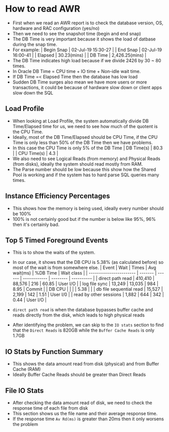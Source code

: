 # How to read AWR

- First when we read an AWR report is to check the database version, OS, hardware and RAC configuration (yes/no)
- Then we need to see the snapshot time (begin and end snap)
- The DB Time is very important because it shows the load of datbase during the snap time.
- For example:
| Begin Snap | 02-Jul-19 15:30-27 |
| End Snap   | 02-Jul-19 16:00-41 |
| Elapsed    | 30.23(mins)        |
| DB Time    | 2,426.25(mins)     |
- The DB Time indicates high load because if we divide 2426 by 30 ~ 80 times.
- In Oracle DB Time = CPU time + IO time + Non-idle wait time.
- If DB Time =< Elapsed Time then the database has low load
- Sudden DB Time surges also mean we have more users or more transactions, it could be because of hardware slow down or client apps slow down the SQL

## Load Profile
- When looking at Load Profile, the system automatically divide DB Time/Elapsed time for us, we need to see how much of the quotent is the CPU Time.
- Ideally, most of the DB Time/Elapsed should be CPU Time, if the CPU Time is only less than 50% of the DB Time then we have problems.
- In this case the CPU Time is only 5% of the DB Time 
| DB Time(s)  | 80.3 |
| CPU Time(s) | 4.3  |
- We also need to see Logical Reads (from memory) and Physical Reads (from disks), ideally the system should read mostly from RAM.
- The Parse number should be low because this show how the Shared Pool is working and if the system has to hard parse SQL queries many times.

## Instance Efficiency Percentages
- This shows how the memory is being used, ideally every number should be 100%
- 100% is not certainly good but if the number is below like 95%, 96% then it's certainly bad.

## Top 5 Timed Foreground Events
- This is to show the waits of the system.
- In our case, it shows that the DB CPU is 5.38% (as calculated before) so most of the wait is from somewhere else.
| Event                   | Wait    | Times  | Avg wait(ms) | %DB Time | Wait class |
| ----------------------- | ------- | ------ | ------------ | -------- | ---------- |
| direct path read        | 410,410 | 88,576 | 216          | 60.85    | User I/O   |
| log file sync           | 13,249  | 13,035 | 984          | 8.95     | Commit     |
| DB CPU                  |         |        |              | 5.38     |            |
| db file sequential read | 15,527  | 2,199  | 142          | 1.51     | User I/0   |
| read by other sessions  | 1,882   | 644    | 342          | 0.44     | User I/O   |

- `direct path read` is when the database bypasses buffer cache and reads directly from the disk, which leads to high physical reads
- After identifying the problem, we can skip to the `IO stats` section to find that the `Direct Reads` is 820GB while the `Buffer Cache Reads` is only 1.7GB

## IO Stats by Function Summary
- This shows the data amount read from disk (physical) and from Buffer Cache (RAM)
- Ideally Buffer Cache Reads should be greater than Direct Reads

## File IO Stats
- After checking the data amount read of disk, we need to check the response time of each file from disk
- This section shows us the file name and their average response time.
- If the response time `Av Rd(ms)` is greater than 20ms then it only worsens the problem 